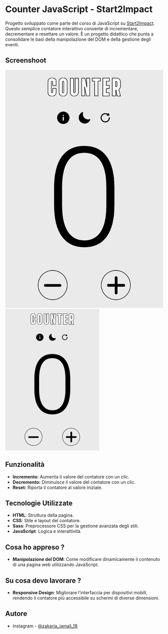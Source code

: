 # Counter JavaScript - Start2Impact

Progetto sviluppato come parte del corso di JavaScript su [Start2Impact](https://www.start2impact.it). Questo semplice contatore interattivo consente di incrementare, decrementare e resettare un valore. È un progetto didattico che punta a consolidare le basi della manipolazione del DOM e della gestione degli eventi.

## Screenshoot


![Screenshot-counter](src/assets/image/zakjam.github.io_counter.app_.png)
<img src="src/assets/image/zakjam.github.io_counter.app_.png" alt="Screenshot-counter" width="300" />


## Funzionalità

- **Incremento:** Aumenta il valore del contatore con un clic.
- **Decremento:** Diminuisce il valore del contatore con un clic.
- **Reset:** Riporta il contatore al valore iniziale.

## Tecnologie Utilizzate

- **HTML**: Struttura della pagina.
- **CSS**: Stile e layout del contatore.
- **Sass**: Preprocessore CSS per la gestione avanzata degli stili.
- **JavaScript**: Logica e interattività.

## Cosa ho appreso  ?

- **Manipolazione del DOM**: Come modificare dinamicamente il contenuto di una pagina web utilizzando JavaScript.


## Su cosa devo lavorare ? 

- **Responsive Design**: Migliorare l'interfaccia per dispositivi mobili, rendendo il contatore più accessibile su schermi di diverse dimensioni.


## Autore 

- Instagram - [@zakaria_jamali_18](https://www.instagram.com/zakaria_jamali_18/)